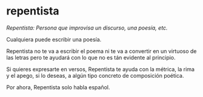 # repentista
*Repentista: Persona que improvisa un discurso, una poesía, etc.*

Cualquiera puede escribir una poesía.

Repentista no te va a escribir el poema ni te va a convertir en un virtuoso de las letras pero te ayudará con lo que no es tán evidente al principio. 

Si quieres expresarte en versos, Repentista te ayuda con la métrica, la rima y el apego, si lo deseas, a algún tipo concreto de composición poética.

Por ahora, Repentista solo habla español.

